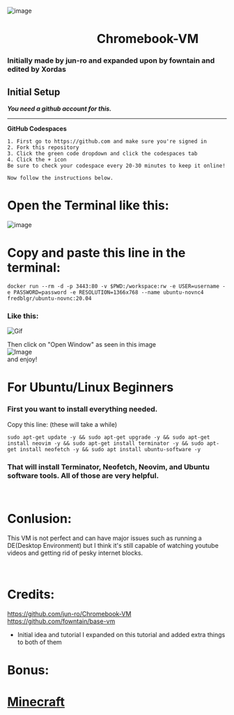 ![image](https://user-images.githubusercontent.com/97373683/166140965-d63970e1-e4e5-41d1-b0e0-5833ba3b1ab9.png)
&nbsp;&nbsp;&nbsp;&nbsp;&nbsp;&nbsp;&nbsp;&nbsp;
# &nbsp;&nbsp;&nbsp;&nbsp;&nbsp;&nbsp;&nbsp;&nbsp; &nbsp;&nbsp;&nbsp;&nbsp;&nbsp;&nbsp;&nbsp;&nbsp;&nbsp;&nbsp;&nbsp;&nbsp;&nbsp;&nbsp;&nbsp;&nbsp;&nbsp;&nbsp;&nbsp;&nbsp;&nbsp;&nbsp;Chromebook-VM
### Initially made by jun-ro and expanded upon by fowntain and edited by Xordas


## Initial Setup
***You need a github account for this.***

---------------
**GitHub Codespaces**
```
1. First go to https://github.com and make sure you're signed in
2. Fork this repository
3. Click the green code dropdown and click the codespaces tab
4. Click the + icon
Be sure to check your codespace every 20-30 minutes to keep it online!

Now follow the instructions below.
```

# Open the Terminal like this:
![image](https://user-images.githubusercontent.com/97373683/166133162-b45bbcf0-4431-4a85-b51f-4339f21ac3b9.png)



# Copy and paste this line in the terminal:
```
docker run --rm -d -p 3443:80 -v $PWD:/workspace:rw -e USER=username -e PASSWORD=password -e RESOLUTION=1366x768 --name ubuntu-novnc4 fredblgr/ubuntu-novnc:20.04
```
### Like this: 
![Gif](https://gyazo.com/a8d59c59501b3f04d2fba0344b0c408d.gif)

Then click on "Open Window" as seen in this image
<br>
![Image](https://cdn.discordapp.com/attachments/741533658674102352/970189978070052946/unknown.png)
<br>
and enjoy!





# For Ubuntu/Linux Beginners

### First you want to install everything needed.
Copy this line:
(these will take a while)

```
sudo apt-get update -y && sudo apt-get upgrade -y && sudo apt-get install neovim -y && sudo apt-get install terminator -y && sudo apt-get install neofetch -y && sudo apt install ubuntu-software -y

```

### That will install Terminator, Neofetch, Neovim, and Ubuntu software tools. All of those are very helpful.
<br>



# Conlusion:
This VM is not perfect and can have major issues such as running a DE(Desktop Environment) but I think it's still capable of watching youtube videos and getting rid of pesky internet blocks.

<br>

# Credits:
https://github.com/jun-ro/Chromebook-VM
https://github.com/fowntain/base-vm
- Initial idea and tutorial
I expanded on this tutorial and added extra things to both of them


# Bonus:
# [Minecraft](./Minecraft.md)
